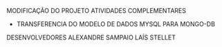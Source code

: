 MODIFICAÇÃO DO PROJETO ATIVIDADES COMPLEMENTARES

- TRANSFERENCIA DO MODELO DE DADOS MYSQL PARA MONGO-DB

DESENVOLVEDORES
	ALEXANDRE SAMPAIO
	LAÍS STELLET
